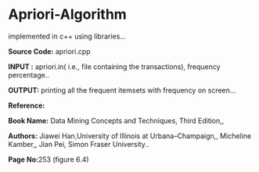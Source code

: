 # Apriori-Algorithm
implemented in c++ using libraries...

<b>Source Code:</b> apriori.cpp

<b>INPUT :</b> apriori.in( i.e., file containing the transactions),
        frequency percentage..
        
<b>OUTPUT:</b> printing all the frequent itemsets with frequency on screen...

<b>Reference:</b>

<b>Book Name:</b> Data Mining Concepts and Techniques, Third Edition,,

<b>Authors:</b> Jiawei Han,University of Illinois at Urbana–Champaign,,
          Micheline Kamber,,
          Jian Pei, Simon Fraser University..
          
<b>Page No:</b>253 (figure 6.4)
